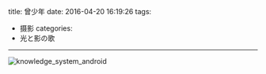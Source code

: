 title: 曾少年
date: 2016-04-20 16:19:26
tags:
  - 摄影
categories:
  - 光と影の歌
---

![knowledge_system_android](http://7xt6qm.com1.z0.glb.clouddn.com/%E5%90%91%E7%9D%80%E5%85%89%E4%BA%AE%E9%82%A3%E6%96%B9.jpg)